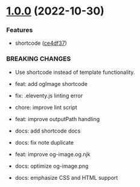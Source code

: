 # [1.0.0](https://github.com/KiwiKilian/eleventy-plugin-og-image/compare/v0.1.1...v1.0.0) (2022-10-30)


### Features

* shortcode ([ce4df37](https://github.com/KiwiKilian/eleventy-plugin-og-image/commit/ce4df37c0b73b6e6dc0f1e1cc5b4f08ede194b3e))


### BREAKING CHANGES

* Use shortcode instead of template functionality.

* feat: add ogImage shortcode

* fix: .eleventy.js linting error

* chore: improve lint script

* feat: improve outputPath handling

* docs: add shortcode docs

* docs: fix note duplicate

* feat: improve og-image.og.njk

* docs: optimize og-image.png

* docs: emphasize CSS and HTML support
